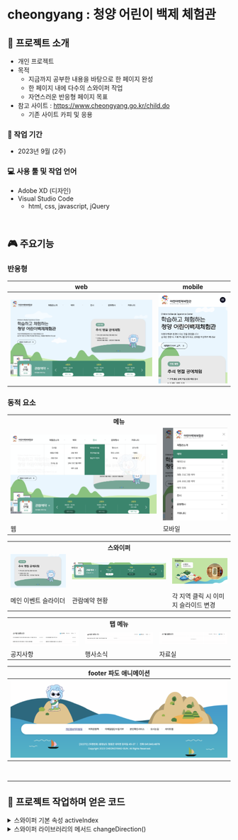 #  cheongyang : 청양 어린이 백제 체험관

## 📣 프로젝트 소개
- 개인 프로젝트
- 목적 
  - 지금까지 공부한 내용을 바탕으로 한 페이지 완성
  - 한 페이지 내에 다수의 스와이퍼 작업
  - 자연스러운 반응형 페이지 목표
- 참고 사이트 : https://www.cheongyang.go.kr/child.do
  - 기존 사이트 카피 및 응용

### 📅 작업 기간
- 2023년 9월 (2주)

### 💻 사용 툴 및 작업 언어
- Adobe XD (디자인) 
- Visual Studio Code
    - html, css, javascript, jQuery 

<br>

## 🎮 주요기능
### 반응형

|web|mobile|
|:---:|:---:|
|![image](./img/readme/web.png)|<img src="./img/readme/mb.png" width="300" alt="모바일 화면">|

### 동적 요소
  <table>
    <tr>
      <th colspan="2">메뉴</th>
    </tr>
    <tr>
      <td><img src="./img/readme/web_menu.png" alt="웹 메뉴"></td>
      <td><img src="./img/readme/mb_menu.png" alt="모바일 메뉴"></td>
    </tr>
    <tr>
      <td>웹</td>
      <td>모바일</td>
    </tr>
  </table>
    
  <table>
  <tr>
    <th colspan="3">스와이퍼</th>
  </tr>
  <tr>
    <td><img src="./img/readme/swiper1.png" alt="스와이퍼 슬라이드"></td>
    <td><img src="./img/readme/swiper2.png" alt="스와이퍼 관람예약"></td>
    <td><img src="./img/readme/swiper3.png" alt="스와이퍼 지도"></td>
  </tr>
  <tr>
    <td>메인 이벤트 슬라이더</td>
    <td>관람예약 현황</td>
    <td>각 지역 클릭 시 이미지 슬라이드 변경</td>
  </tr>
  </table>

  <table>
  <tr>
    <th colspan="3">탭 메뉴</th>
  </tr>
  <tr>
    <td><img src="./img/readme/tab1.png" alt="공지사항"></td>
    <td><img src="./img/readme/tab2.png" alt="행사소식"></td>
    <td><img src="./img/readme/tab3.png" alt="자료실"></td>
  </tr>
  <tr>
    <td>공지사항</td>
    <td>행사소식</td>
    <td>자료실</td>
  </tr>
  </table>

|footer 파도 애니메이션|
|:---:|
|![image](./img/readme/footer.png)|

<br>

***

## 📌 프로젝트 작업하며 얻은 코드
<details>
  <summary>스와이퍼 기본 속성 activeIndex</summary>
  <br>

  1. 스와이퍼 속성인 activeIndex(현재 활성 슬라이드(슬라이더 또는 카루셀)의 인덱스를 나타내는 값)을 사용해 다른 요소와 연결할 수 있다. 이 페이지에선 지도 지역 일러스트의 인덱스와 스와이퍼 인덱스를 일치켰다. 지도 클릭 시 활성화된 듯한 효과를 주면서 그 인덱스에 맞는 슬라이드가 보인다.

      ```javascript
      var swiper3 = new Swiper(".slide", {
        slidesPerView: 1,
        spaceBetween: 0,
        loop: false,
        loopedSlides: 3,
        navigation: {
          nextEl: ".swiper-button-next",
          prevEl: ".swiper-button-prev",
        },
      });
      /* active된 슬라이드와 같은 인덱스의 location 이미지 변경 */
      swiper3.on("slideChange", function () {
        let activeIndex = swiper3.activeIndex;
        console.log("activeIndex: ", activeIndex);
        $(".locationWrap .location").removeClass("on");
        $(".locationWrap .location").eq(activeIndex).addClass("on");
      });
      // 지도 클릭 시 스와이퍼 슬라이드 active
      $(".locationWrap .location").click(function () {
        var index = $(this).index();
        $(".locationWrap .location").removeClass("on");
        $(this).addClass("on");
        swiper3.slideTo(index);
      });

      ```
</details>
<details>
  <summary>스와이퍼 라이브러리의 메서드 changeDirection()</summary>
  <br>

  1. 반응형에 따라 direction의 방향을 다르게 하고 싶을 경우 사용
  2. direction = window.innerWidth <= 769 가 참이면 vertical, 거짓이면 horizontal

      ```javascript
        let swiper2 = new Swiper(".statusSlide", {
          slidesPerView: 3,
          direction: getDirection(),
          navigation: {
            nextEl: ".swiper-button-next",
            prevEl: ".swiper-button-prev",
          },
          autoplay: {
            delay: 2500,
            disableOnInteraction: false,
          },
          loop: true,
          on: {
            resize: function () {
              swiper2.changeDirection(getDirection());
            },
          },
        });

        function getDirection() {
          var windowWidth = window.innerWidth;
          var direction = window.innerWidth <= 769 ? "vertical" : "horizontal";

          return direction;
        }
      ```
</details>
